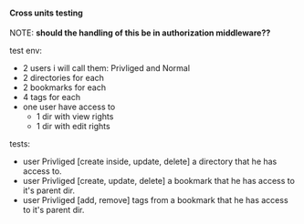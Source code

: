 #### Cross units testing 
NOTE: **should the handling of this be in authorization middleware??**

test env: 
- 2 users i will call them: Privliged and Normal
- 2 directories for each
- 2 bookmarks for each
- 4 tags for each 
- one user have access to
    - 1 dir with view rights
    - 1 dir with edit rights

tests: 

- user Privliged [create inside, update, delete] a directory that he has access to. 
- user Privliged [create, update, delete] a bookmark  that he has access to it's parent dir.
- user Privliged [add, remove] tags from a bookmark that he has access to it's parent dir.
 